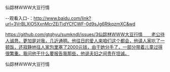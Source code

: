 仙踪林WWW大豆行情

--观看入口-：http://www.baidu.com/link?url=3VrBLXlO5XxnMcrZEiTidYCfCWF-0d9sJg6RtkqzmXC&wd

https://github.com/gtghyu/sumkndl/issues/3仙踪林WWW大豆行情　　老公待人诚恳，更加是对我，几近通明。他往日的爱人来咱们这个都会，他请人家吃了一顿饭，还寂静地往人家包里塞了2000元钱，由于她分手了，一部分带着儿童过得很繁重。我问他干什么要报告我那些，他说夫妇之间贵在坦诚。

仙踪林WWW大豆行情
